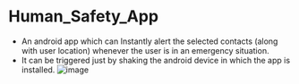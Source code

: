# Human_Safety_App
* An android app which can Instantly alert the  selected contacts (along with user location) whenever the user is in an emergency situation.
* It can be triggered just by shaking the android device in which the app is installed.
![image](https://user-images.githubusercontent.com/86182938/154258155-d31c85b6-69e2-4049-ad95-4a1591449eda.png)
